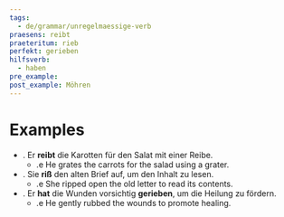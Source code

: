 ```yaml
---
tags:
  - de/grammar/unregelmaessige-verb
praesens: reibt
praeteritum: rieb
perfekt: gerieben
hilfsverb:
  - haben
pre_example: 
post_example: Möhren
---
```


# Examples
- . Er **reibt** die Karotten für den Salat mit einer Reibe.
	- .e He grates the carrots for the salad using a grater.
- . Sie **riß** den alten Brief auf, um den Inhalt zu lesen.
	- .e She ripped open the old letter to read its contents.
- . Er **hat** die Wunden vorsichtig **gerieben**, um die Heilung zu fördern.
	- .e He gently rubbed the wounds to promote healing.

